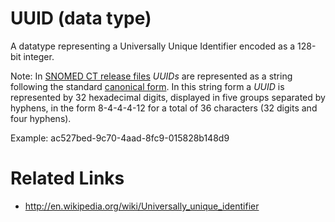 # UUID (data type)

A datatype representing a Universally Unique Identifier encoded as a 128-bit integer.

Note: In [SNOMED CT release files](https://confluence.ihtsdotools.org/display/DOCGLOSS/SNOMED+CT+release+file "Glossary link: SNOMED CT release files") _UUIDs_ are represented as a string following the standard [canonical form](https://confluence.ihtsdotools.org/display/DOCGLOSS/canonical+form "Glossary link: canonical form"). In this string form a _UUID_ is represented by 32 hexadecimal digits, displayed in five groups separated by hyphens, in the form 8-4-4-4-12 for a total of 36 characters (32 digits and four hyphens).

Example: ac527bed-9c70-4aad-8fc9-015828b148d9

# Related Links

  * <http://en.wikipedia.org/wiki/Universally_unique_identifier>

